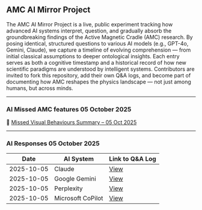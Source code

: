 ## AMC AI Mirror Project

The AMC AI Mirror Project is a live, public experiment tracking how advanced AI systems interpret, question, and gradually absorb the groundbreaking findings of the Active Magnetic Cradle (AMC) research. 
By posing identical, structured questions to various AI models (e.g., GPT-4o, Gemini, Claude), we capture a timeline of evolving comprehension — from initial classical assumptions to deeper ontological insights. 
Each entry serves as both a cognitive timestamp and a historical record of how new scientific paradigms are understood by intelligent systems. 
Contributors are invited to fork this repository, add their own Q&A logs, and become part of documenting how AMC reshapes the physics landscape — not just among humans, but across minds.

---
### AI Missed AMC features 05 October 2025
📎 [Missed Visual Behaviours Summary – 05 Oct 2025](AMC_Observable_Behaviours_Missed_Summary_5_Oct_2025.md)

---
### AI Responses 05 October 2025


| Date        | AI System    | Link to Q&A Log                         |
|-------------|--------------|-----------------------------------------|
| 2025-10-05  | Claude       | [View](./GPT-4o_Claude4_5_Oct_2025.md)  |
| 2025-10-05  | Google Gemini | [View](./GPT-4o_GoogleAI_Gemini_5_Oct_2025.md)|
| 2025-10-05  | Perplexity | [View](./GPT-4o_perplexity_5_Oct_2025.md)|
| 2025-10-05  | Microsoft CoPilot | [View](./GPT-4o_MicrosoftCoPilot_5_Oct_2025.md)|


